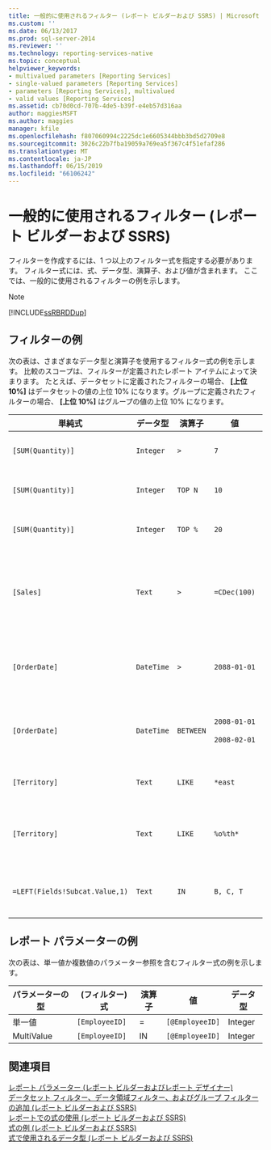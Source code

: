 ```yaml
---
title: 一般的に使用されるフィルター (レポート ビルダーおよび SSRS) | Microsoft Docs
ms.custom: ''
ms.date: 06/13/2017
ms.prod: sql-server-2014
ms.reviewer: ''
ms.technology: reporting-services-native
ms.topic: conceptual
helpviewer_keywords:
- multivalued parameters [Reporting Services]
- single-valued parameters [Reporting Services]
- parameters [Reporting Services], multivalued
- valid values [Reporting Services]
ms.assetid: cb70d0cd-707b-4de5-b39f-e4eb57d316aa
author: maggiesMSFT
ms.author: maggies
manager: kfile
ms.openlocfilehash: f807060994c2225dc1e6605344bbb3bd5d2709e8
ms.sourcegitcommit: 3026c22b7fba19059a769ea5f367c4f51efaf286
ms.translationtype: MT
ms.contentlocale: ja-JP
ms.lasthandoff: 06/15/2019
ms.locfileid: "66106242"
---
```

# <a name="commonly-used-filters-report-builder-and-ssrs"></a>一般的に使用されるフィルター (レポート ビルダーおよび SSRS)
  フィルターを作成するには、1 つ以上のフィルター式を指定する必要があります。 フィルター式には、式、データ型、演算子、および値が含まれます。 ここでは、一般的に使用されるフィルターの例を示します。  
  
> [!NOTE]  
>  [!INCLUDE[ssRBRDDup](../../includes/ssrbrddup-md.md)]  
  
## <a name="filter-examples"></a>フィルターの例  
 次の表は、さまざまなデータ型と演算子を使用するフィルター式の例を示します。 比較のスコープは、フィルターが定義されたレポート アイテムによって決まります。 たとえば、データセットに定義されたフィルターの場合、 **[上位 10%]** はデータセットの値の上位 10% になります。グループに定義されたフィルターの場合、 **[上位 10%]** はグループの値の上位 10% になります。  
  
|単純式|データ型|演算子|値|説明|  
|-----------------------|---------------|--------------|-----------|-----------------|  
|`[SUM(Quantity)]`|`Integer`|`>`|`7`|7 より大きいデータ値が含まれます。|  
|`[SUM(Quantity)]`|`Integer`|`TOP N`|`10`|上位 10 データ値が含まれます。|  
|`[SUM(Quantity)]`|`Integer`|`TOP %`|`20`|上位 20% のデータ値が含まれます。|  
|`[Sales]`|`Text`|`>`|`=CDec(100)`|$100 より大きい System.Decimal 型 (SQL "money" データ型) のすべての値が含まれます。|  
|`[OrderDate]`|`DateTime`|`>`|`2088-01-01`|2008 年 1 月 1 日から現在の日付までのすべての日付が含まれます。|  
|`[OrderDate]`|`DateTime`|`BETWEEN`|`2008-01-01`<br /><br /> `2008-02-01`|2008 年 1 月 1 日から 2008 年 2 月 1 日までの日付が含まれます。|  
|`[Territory]`|`Text`|`LIKE`|`*east`|最後に "east" が付くすべての販売区域名。|  
|`[Territory]`|`Text`|`LIKE`|`%o%th*`|名前の先頭に North と South が含まれるすべての販売区域名。|  
|`=LEFT(Fields!Subcat.Value,1)`|`Text`|`IN`|`B, C, T`|B、C、T のいずれかの文字で始まるすべてのサブカテゴリ値。|  
  
## <a name="examples-with-report-parameters"></a>レポート パラメーターの例  
 次の表は、単一値か複数値のパラメーター参照を含むフィルター式の例を示します。  
  
|パラメーターの型|(フィルター) 式|演算子|値|データ型|  
|--------------------|---------------------------|--------------|-----------|---------------|  
|単一値|`[EmployeeID]`|=|`[@EmployeeID]`|Integer|  
|MultiValue|`[EmployeeID]`|IN|`[@EmployeeID]`|Integer|  
  
## <a name="see-also"></a>関連項目  
 [レポート パラメーター &#40;レポート ビルダーおよびレポート デザイナー&#41;](report-parameters-report-builder-and-report-designer.md)   
 [データセット フィルター、データ領域フィルター、およびグループ フィルターの追加 &#40;レポート ビルダーおよび SSRS&#41;](add-dataset-filters-data-region-filters-and-group-filters.md)   
 [レポートでの式の使用 (レポート ビルダーおよび SSRS)](expression-uses-in-reports-report-builder-and-ssrs.md)   
 [式の例 (レポート ビルダーおよび SSRS)](expression-examples-report-builder-and-ssrs.md)   
 [式で使用されるデータ型 &#40;レポート ビルダーおよび SSRS&#41;](expressions-report-builder-and-ssrs.md)  
  
  
